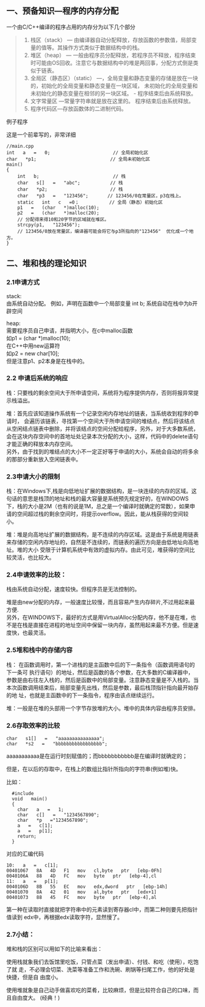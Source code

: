 
## 一、预备知识—程序的内存分配

  一个由C/C++编译的程序占用的内存分为以下几个部分
  
> 1. 栈区（stack）  —   由编译器自动分配释放，存放函数的参数值，局部变量的值等。其操作方式类似于数据结构中的栈。
> 2. 堆区（heap）   —   一般由程序员分配释放，若程序员不释放，程序结束时可能由OS回收。注意它与数据结构中的堆是两回事，分配方式倒是类似于链表。
> 3. 全局区（静态区）（static） —，全局变量和静态变量的存储是放在一块的，初始化的全局变量和静态变量在一块区域，   未初始化的全局变量和未初始化的静态变量在相邻的另一块区域。   -   程序结束后由系统释放。
> 4. 文字常量区   —常量字符串就是放在这里的。   程序结束后由系统释放。
> 5. 程序代码区—存放函数体的二进制代码。

  例子程序
    
  这是一个前辈写的，非常详细    

    //main.cpp   
    int   a   =   0;                       // 全局初始化区   
    char   *p1;                           // 全局未初始化区   
    main()   
    {   
        int   b;                           // 栈   
        char   s[]   =   "abc";           // 栈   
        char   *p2;                       // 栈   
        char   *p3   =   "123456";       // 123456/0在常量区，p3在栈上。   
        static   int   c   =0；           // 全局（静态）初始化区   
        p1   =   (char   *)malloc(10);   
        p2   =   (char   *)malloc(20);  
        // 分配得来得10和20字节的区域就在堆区。    
        strcpy(p1,   "123456");   
        // 123456/0放在常量区，编译器可能会将它与p3所指向的"123456"  优化成一个地方。    
    }
    
## 二、堆和栈的理论知识

### 2.1申请方式
  stack:        
  由系统自动分配。   例如，声明在函数中一个局部变量   int   b;   系统自动在栈中为b开辟空间    
  
  heap:         
  需要程序员自己申请，并指明大小，在c中malloc函数          
  如p1   =   (char   *)malloc(10);                  
  在C++中用new运算符                       
  如p2   =   new   char[10];              
  但是注意p1、p2本身是在栈中的。                               
 

### 2.2   申请后系统的响应

  栈：只要栈的剩余空间大于所申请空间，系统将为程序提供内存，否则将报异常提示栈溢出。  
  
  堆：首先应该知道操作系统有一个记录空闲内存地址的链表，当系统收到程序的申请时， 会遍历该链表，寻找第一个空间大于所申请空间的堆结点，然后将该结点从空闲结点链表中删除，并将该结点的空间分配给程序，另外，对于大多数系统，会在这块内存空间中的首地址处记录本次分配的大小，这样，代码中的delete语句才能正确的释放本内存空间。  
  另外，由于找到的堆结点的大小不一定正好等于申请的大小，系统会自动的将多余的那部分重新放入空闲链表中。    
 

### 2.3申请大小的限制

栈：在Windows下,栈是向低地址扩展的数据结构，是一块连续的内存的区域。这句话的意思是栈顶的地址和栈的最大容量是系统预先规定好的，在WINDOWS下，栈的大小是2M（也有的说是1M，总之是一个编译时就确定的常数），如果申请的空间超过栈的剩余空间时，将提示overflow。因此，能从栈获得的空间较小。    

堆：堆是向高地址扩展的数据结构，是不连续的内存区域。这是由于系统是用链表来存储的空闲内存地址的，自然是不连续的，而链表的遍历方向是由低地址向高地址。堆的大小 受限于计算机系统中有效的虚拟内存。由此可见，堆获得的空间比较灵活，也比较大。  

### 2.4申请效率的比较：  

栈由系统自动分配，速度较快。但程序员是无法控制的。   

堆是由new分配的内存，一般速度比较慢，而且容易产生内存碎片,不过用起来最方便.   
另外，在WINDOWS下，最好的方式是用VirtualAlloc分配内存，他不是在堆，也不是在栈是直接在进程的地址空间中保留一块内存，虽然用起来最不方便。但是速度快，也最灵活。

### 2.5堆和栈中的存储内容  

栈：   在函数调用时，第一个进栈的是主函数中后的下一条指令（函数调用语句的下一条可 执行语句）的地址，然后是函数的各个参数，在大多数的C编译器中，参数是由右往左入栈的，然后是函数中的局部变量。注意静态变量是不入栈的。当本次函数调用结束后，局部变量先出栈，然后是参数，最后栈顶指针指向最开始存的地 址，也就是主函数中的下一条指令，程序由该点继续运行。   

堆：一般是在堆的头部用一个字节存放堆的大小。堆中的具体内容由程序员安排。  

### 2.6存取效率的比较

    char   s1[]   =   "aaaaaaaaaaaaaaa";   
    char   *s2   =   "bbbbbbbbbbbbbbbbb";   
aaaaaaaaaaa是在运行时刻赋值的；而bbbbbbbbbbb是在编译时就确定的；   

但是，在以后的存取中，在栈上的数组比指针所指向的字符串(例如堆)快。  

比如：  

      #include   
      void   main()   
      {   
        char   a   =   1;   
        char   c[]   =   "1234567890";   
        char   *p   ="1234567890";   
        a   =   c[1];   
        a   =   p[1];   
        return;   
      }   
      
对应的汇编代码  

    10:   a   =   c[1];   
    00401067   8A   4D   F1   mov   cl,byte   ptr   [ebp-0Fh]   
    0040106A   88   4D   FC   mov   byte   ptr   [ebp-4],cl   
    11:   a   =   p[1];   
    0040106D   8B   55   EC   mov   edx,dword   ptr   [ebp-14h]   
    00401070   8A   42   01   mov   al,byte   ptr   [edx+1]   
    00401073   88   45   FC   mov   byte   ptr   [ebp-4],al   
    
第一种在读取时直接就把字符串中的元素读到寄存器cl中，而第二种则要先把指针值读到 
edx中，再根据edx读取字符，显然慢了。  

### 2.7小结：  

堆和栈的区别可以用如下的比喻来看出：     

使用栈就象我们去饭馆里吃饭，只管点菜（发出申请）、付钱、和吃（使用），吃饱了就 走，不必理会切菜、洗菜等准备工作和洗碗、刷锅等扫尾工作，他的好处是快捷，但是自 由度小。   

使用堆就象是自己动手做喜欢吃的菜肴，比较麻烦，但是比较符合自己的口味，而且自由度大。   (经典！) 

